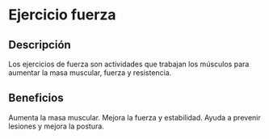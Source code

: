 # Ejercicio fuerza 

## Descripción 
Los ejercicios de fuerza son actividades que trabajan los músculos para aumentar la masa muscular, fuerza y resistencia.

## Beneficios
Aumenta la masa muscular.
Mejora la fuerza y estabilidad.
Ayuda a prevenir lesiones y mejora la postura.


